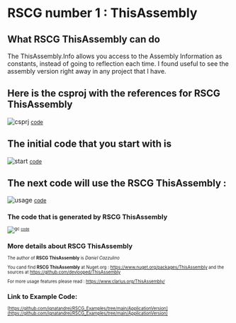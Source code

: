 
# RSCG number 1 : ThisAssembly


## What RSCG ThisAssembly can do

The ThisAssembly.Info allows you access to the Assembly Information as constants, instead of going to reflection each time. I found useful to see the assembly version right away in any project that I have.

## Here is the csproj with the references for RSCG ThisAssembly

![csprj](http://ignatandrei.github.io/RSCG_Examples/images/ThisAssembly/The.csproj.png)
<small>
[code](http://ignatandrei.github.io/RSCG_Examples/images/ThisAssembly/The.csproj)
</small>


## The initial code that you start with is 


![start](http://ignatandrei.github.io/RSCG_Examples/images/ThisAssembly/ExistingCode.cs.png)
<small>
[code](http://ignatandrei.github.io/RSCG_Examples/images/ThisAssembly/ExistingCode.cs)
</small>

## The next code will use the RSCG ThisAssembly :

![usage](http://ignatandrei.github.io/RSCG_Examples/images/ThisAssembly/Usage.cs.png)
<small>
[code](http://ignatandrei.github.io/RSCG_Examples/images/ThisAssembly/Usage.cs)
<small>


## The code that is generated by RSCG ThisAssembly

![gc](http://ignatandrei.github.io/RSCG_Examples/images/ThisAssembly/GeneratedCode.cs.png)
<small>
[code](http://ignatandrei.github.io/RSCG_Examples/images/ThisAssembly/GeneratedCode.cs)
</small>


## More details about RSCG ThisAssembly

The author of **RSCG ThisAssembly** is *Daniel Cazzulino*

You cand find **RSCG ThisAssembly** at Nuget.org :    https://www.nuget.org/packages/ThisAssembly
and the sources at https://github.com/devlooped/ThisAssembly

For more usage features please read : https://www.clarius.org/ThisAssembly/ 


## Link to Example Code: 
[https://github.com/ignatandrei/RSCG_Examples/tree/main/ApplicationVersion](https://github.com/ignatandrei/RSCG_Examples/tree/main/ApplicationVersion)


